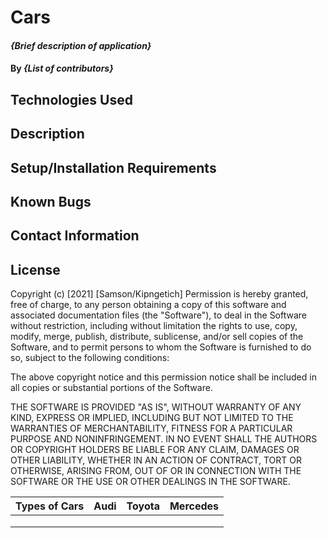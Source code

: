 # Cars

#### _{Brief description of application}_

#### By _**{List of contributors}**_

## Technologies Used



## Description


## Setup/Installation Requirements


## Known Bugs


## Contact Information



## License
Copyright (c) [2021] [Samson/Kipngetich]
Permission is hereby granted, free of charge, to any person obtaining a copy of this software and associated documentation files (the "Software"), to deal in the Software without restriction, including without limitation the rights to use, copy, modify, merge, publish, distribute, sublicense, and/or sell copies of the Software, and to permit persons to whom the Software is furnished to do so, subject to the following conditions:

The above copyright notice and this permission notice shall be included in all copies or substantial portions of the Software.

THE SOFTWARE IS PROVIDED "AS IS", WITHOUT WARRANTY OF ANY KIND, EXPRESS OR IMPLIED, INCLUDING BUT NOT LIMITED TO THE WARRANTIES OF MERCHANTABILITY, FITNESS FOR A PARTICULAR PURPOSE AND NONINFRINGEMENT. IN NO EVENT SHALL THE AUTHORS OR COPYRIGHT HOLDERS BE LIABLE FOR ANY CLAIM, DAMAGES OR OTHER LIABILITY, WHETHER IN AN ACTION OF CONTRACT, TORT OR OTHERWISE, ARISING FROM, OUT OF OR IN CONNECTION WITH THE SOFTWARE OR THE USE OR OTHER DEALINGS IN THE SOFTWARE.






| Types of Cars |      Audi     |  Toyota     |  Mercedes | 
| ------------- |:-------------:| -----------:| ---------:| 
|               |               |             |           | 
|               |               |             |           | 
|               |               |             |           | 